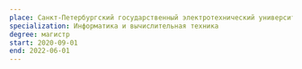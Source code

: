```yaml
---
place: Санкт-Петербургский государственный электротехнический университет «ЛЭТИ» им. В. И. Ульянова (Ленина)
specialization: Информатика и вычислительная техника
degree: магистр
start: 2020-09-01
end: 2022-06-01
---
```

